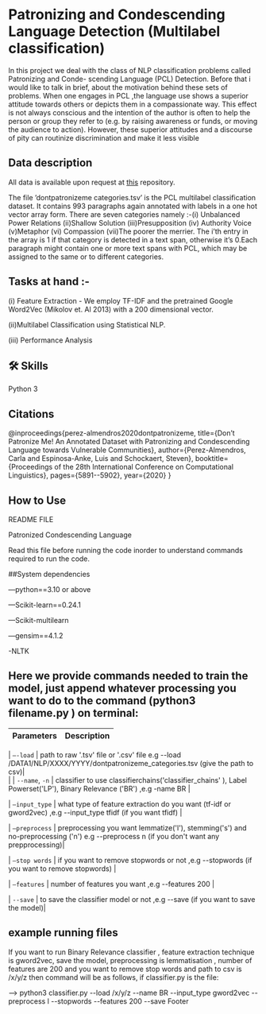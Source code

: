 
# Patronizing and Condescending Language Detection (Multilabel classification)
In this project we deal with the class of NLP classification problems called Patronizing and Conde- scending Language (PCL) Detection. Before that i would like to talk in brief, about the motivation behind these sets of problems. When one engages in PCL ,the language use shows a superior attitude towards others or depicts them in a compassionate way. This effect is not always conscious and the intention of the author is often to help the person or group they refer to (e.g. by raising awareness or funds, or moving the audience to action). However, these superior attitudes and a discourse of pity can routinize discrimination and make it less visible

## Data description
All data is available upon request at [this](https://github.com/Perez-AlmendrosC/dontpatronizeme) repository.

The file ’dontpatronizeme categories.tsv’ is the PCL multilabel classification dataset. It contains 993 paragraphs again annotated with labels in a one hot vector array form. There are seven categories namely :-(i) Unbalanced Power Relations (ii)Shallow Solution (iii)Presupposition (iv) Authority Voice (v)Metaphor (vi) Compassion (vii)The poorer the merrier. The i’th entry in the array is 1 if that category is detected in a text span, otherwise it’s 0.Each paragraph might contain one or more text spans with PCL, which may be assigned to the same or to different categories.


## Tasks at hand :-

(i) Feature Extraction - We employ TF-IDF and the pretrained Google Word2Vec (Mikolov et. Al 2013) with a 200 dimensional vector.  

(ii)Multilabel Classification using Statistical NLP. 

(iii) Performance Analysis




## 🛠 Skills
Python 3


## Citations
@inproceedings{perez-almendros2020dontpatronizeme,
  title={Don’t Patronize Me! An Annotated Dataset with Patronizing and Condescending Language towards Vulnerable Communities},
  author={Perez-Almendros, Carla and Espinosa-Anke, Luis and Schockaert, Steven},
  booktitle={Proceedings of the 28th International Conference on Computational Linguistics},
  pages={5891--5902},
  year={2020}
}
## How to Use
README FILE
 
Patronized Condescending Language

Read this file before running the code inorder to understand commands required to run the code.

##System dependencies

—python==3.10 or above

—Scikit-learn==0.24.1

—Scikit-multilearn

—gensim==4.1.2

-NLTK

## Here we provide commands needed to train the model, just append whatever processing you want to do to the command (python3 filename.py ) on terminal:

| Parameters       |         Description |
| -------------    | --------------------|
 
| ``—-load``          | path to raw '.tsv' file or '.csv' file  e.g --load /DATA1/NLP/XXXX/YYYY/dontpatronizeme_categories.tsv (give the path to csv)|   
|
| ``--name``, ``-n``  | classifier to use classifierchains('classifier_chains' ), Label Powerset('LP'), Binary Relevance ('BR') ,e.g -name BR  |

| ``—input_type``     | what type of feature extraction do you want (tf-idf or gword2vec)  ,e.g --input_type tfidf (if you want tfidf) |

| ``—preprocess``     | preprocessing you want lemmatize('l'), stemming('s') and no-preprocessing ('n') e.g --preprocess n (if you don't want any prepprocessing)|

| ``—stop words``     | if you want to remove stopwords or not ,e.g --stopwords (if you want to remove stopwords) |

| ``—features``       | number of features you want ,e.g --features 200 |

| ``--save``          | to save the classifier model or not ,e.g --save (if you want to save the model)|



## example running files

If you want to run Binary Relevance classifier , feature extraction technique is gword2vec, save the model, preprocessing is lemmatisation , number of features are 200 and you want to remove stop words and path to csv is /x/y/z then command will be as follows, if classifier.py is the file:

-->   python3 classifier.py --load /x/y/z --name BR --input_type gword2vec --preprocess l --stopwords --features 200 --save
Footer
